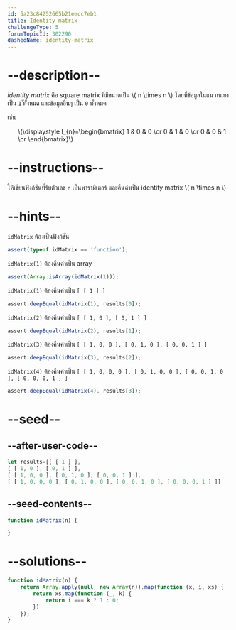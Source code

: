 ```yaml
---
id: 5a23c84252665b21eecc7eb1
title: Identity matrix
challengeType: 5
forumTopicId: 302290
dashedName: identity-matrix
---
```


# --description--

*identity matrix* คือ square matrix ที่มีขนาดเป็น \\( n \\times n \\) โดยที่ข้อมูลในแนวทแยงเป็น `1` ัทั้งหมด และข้อมูลอื่นๆ เป็น `0` ทั้งหมด

เช่น

<ul>
  <li style='list-style: none;'>\(\displaystyle I_{n}=\begin{bmatrix} 1 &#x26; 0 &#x26; 0 \cr 0 &#x26; 1 &#x26; 0 \cr 0 &#x26; 0 &#x26; 1 \cr \end{bmatrix}\)</li>
</ul>

# --instructions--

ให้เขียนฟังก์ชันที่รับตัวเลข `n` เป็นพารามิเตอร์ และคืนค่าเป็น identity matrix \\( n \\times n \\)

# --hints--

`idMatrix` ต้องเป็นฟังก์ชัน

```js
assert(typeof idMatrix == 'function');
```

`idMatrix(1)` ต้องคืนค่าเป็น array

```js
assert(Array.isArray(idMatrix(1)));
```

`idMatrix(1)` ต้องคืนค่าเป็น `[ [ 1 ] ]`

```js
assert.deepEqual(idMatrix(1), results[0]);
```

`idMatrix(2)` ต้องคืนค่าเป็น `[ [ 1, 0 ], [ 0, 1 ] ]`

```js
assert.deepEqual(idMatrix(2), results[1]);
```

`idMatrix(3)` ต้องคืนค่าเป็น `[ [ 1, 0, 0 ], [ 0, 1, 0 ], [ 0, 0, 1 ] ]`

```js
assert.deepEqual(idMatrix(3), results[2]);
```

`idMatrix(4)` ต้องคืนค่าเป็น `[ [ 1, 0, 0, 0 ], [ 0, 1, 0, 0 ], [ 0, 0, 1, 0 ], [ 0, 0, 0, 1 ] ]`

```js
assert.deepEqual(idMatrix(4), results[3]);
```

# --seed--

## --after-user-code--

```js
let results=[[ [ 1 ] ],
[ [ 1, 0 ], [ 0, 1 ] ],
[ [ 1, 0, 0 ], [ 0, 1, 0 ], [ 0, 0, 1 ] ],
[ [ 1, 0, 0, 0 ], [ 0, 1, 0, 0 ], [ 0, 0, 1, 0 ], [ 0, 0, 0, 1 ] ]]
```

## --seed-contents--

```js
function idMatrix(n) {

}
```

# --solutions--

```js
function idMatrix(n) {
    return Array.apply(null, new Array(n)).map(function (x, i, xs) {
        return xs.map(function (_, k) {
            return i === k ? 1 : 0;
        })
    });
}
```
